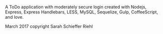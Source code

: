 A ToDo application with moderately secure login created with Nodejs, Express, Express Handlebars, LESS, MySQL, Sequelize, Gulp, CoffeeScript, and love.

March 2017 copyright Sarah Schieffer Riehl
